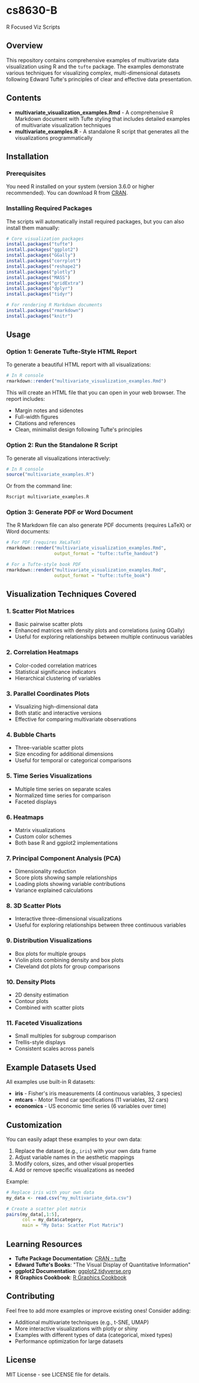# cs8630-B
R Focused Viz Scripts

## Overview

This repository contains comprehensive examples of multivariate data visualization using R and the `tufte` package. The examples demonstrate various techniques for visualizing complex, multi-dimensional datasets following Edward Tufte's principles of clear and effective data presentation.

## Contents

- **multivariate_visualization_examples.Rmd** - A comprehensive R Markdown document with Tufte styling that includes detailed examples of multivariate visualization techniques
- **multivariate_examples.R** - A standalone R script that generates all the visualizations programmatically

## Installation

### Prerequisites

You need R installed on your system (version 3.6.0 or higher recommended). You can download R from [CRAN](https://cran.r-project.org/).

### Installing Required Packages

The scripts will automatically install required packages, but you can also install them manually:

```r
# Core visualization packages
install.packages("tufte")
install.packages("ggplot2")
install.packages("GGally")
install.packages("corrplot")
install.packages("reshape2")
install.packages("plotly")
install.packages("MASS")
install.packages("gridExtra")
install.packages("dplyr")
install.packages("tidyr")

# For rendering R Markdown documents
install.packages("rmarkdown")
install.packages("knitr")
```

## Usage

### Option 1: Generate Tufte-Style HTML Report

To generate a beautiful HTML report with all visualizations:

```r
# In R console
rmarkdown::render("multivariate_visualization_examples.Rmd")
```

This will create an HTML file that you can open in your web browser. The report includes:
- Margin notes and sidenotes
- Full-width figures
- Citations and references
- Clean, minimalist design following Tufte's principles

### Option 2: Run the Standalone R Script

To generate all visualizations interactively:

```r
# In R console
source("multivariate_examples.R")
```

Or from the command line:

```bash
Rscript multivariate_examples.R
```

### Option 3: Generate PDF or Word Document

The R Markdown file can also generate PDF documents (requires LaTeX) or Word documents:

```r
# For PDF (requires XeLaTeX)
rmarkdown::render("multivariate_visualization_examples.Rmd", 
                  output_format = "tufte::tufte_handout")

# For a Tufte-style book PDF
rmarkdown::render("multivariate_visualization_examples.Rmd", 
                  output_format = "tufte::tufte_book")
```

## Visualization Techniques Covered

### 1. **Scatter Plot Matrices**
- Basic pairwise scatter plots
- Enhanced matrices with density plots and correlations (using GGally)
- Useful for exploring relationships between multiple continuous variables

### 2. **Correlation Heatmaps**
- Color-coded correlation matrices
- Statistical significance indicators
- Hierarchical clustering of variables

### 3. **Parallel Coordinates Plots**
- Visualizing high-dimensional data
- Both static and interactive versions
- Effective for comparing multivariate observations

### 4. **Bubble Charts**
- Three-variable scatter plots
- Size encoding for additional dimensions
- Useful for temporal or categorical comparisons

### 5. **Time Series Visualizations**
- Multiple time series on separate scales
- Normalized time series for comparison
- Faceted displays

### 6. **Heatmaps**
- Matrix visualizations
- Custom color schemes
- Both base R and ggplot2 implementations

### 7. **Principal Component Analysis (PCA)**
- Dimensionality reduction
- Score plots showing sample relationships
- Loading plots showing variable contributions
- Variance explained calculations

### 8. **3D Scatter Plots**
- Interactive three-dimensional visualizations
- Useful for exploring relationships between three continuous variables

### 9. **Distribution Visualizations**
- Box plots for multiple groups
- Violin plots combining density and box plots
- Cleveland dot plots for group comparisons

### 10. **Density Plots**
- 2D density estimation
- Contour plots
- Combined with scatter plots

### 11. **Faceted Visualizations**
- Small multiples for subgroup comparison
- Trellis-style displays
- Consistent scales across panels

## Example Datasets Used

All examples use built-in R datasets:

- **iris** - Fisher's iris measurements (4 continuous variables, 3 species)
- **mtcars** - Motor Trend car specifications (11 variables, 32 cars)
- **economics** - US economic time series (6 variables over time)

## Customization

You can easily adapt these examples to your own data:

1. Replace the dataset (e.g., `iris`) with your own data frame
2. Adjust variable names in the aesthetic mappings
3. Modify colors, sizes, and other visual properties
4. Add or remove specific visualizations as needed

Example:

```r
# Replace iris with your own data
my_data <- read.csv("my_multivariate_data.csv")

# Create a scatter plot matrix
pairs(my_data[,1:5], 
      col = my_data$category,
      main = "My Data: Scatter Plot Matrix")
```

## Learning Resources

- **Tufte Package Documentation**: [CRAN - tufte](https://cran.r-project.org/web/packages/tufte/)
- **Edward Tufte's Books**: "The Visual Display of Quantitative Information"
- **ggplot2 Documentation**: [ggplot2.tidyverse.org](https://ggplot2.tidyverse.org/)
- **R Graphics Cookbook**: [R Graphics Cookbook](https://r-graphics.org/)

## Contributing

Feel free to add more examples or improve existing ones! Consider adding:
- Additional multivariate techniques (e.g., t-SNE, UMAP)
- More interactive visualizations with plotly or shiny
- Examples with different types of data (categorical, mixed types)
- Performance optimization for large datasets

## License

MIT License - see LICENSE file for details.
